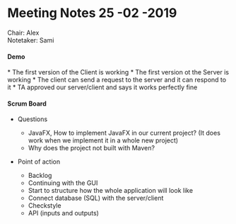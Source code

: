<h1>Meeting Notes 25 -02 -2019</h1>

Chair: Alex
<br>Notetaker: Sami</br>

<h4>Demo</h4>
* The first version of the Client is working
* The first version ot the Server is working
* The client can send a request to the server and it can respond to it
* TA approved our server/client and says it works perfectly fine

<h4>Scrum Board</h4>

* Questions
    - JavaFX, How to implement JavaFX in our current project? (It does work when we implement it in a whole new project)
    - Why does the project not built with Maven?

* Point of action
    - Backlog
    - Continuing with the GUI
    - Start to structure how the whole application will look like
    - Connect database (SQL) with the server/client
    - Checkstyle
    - API (inputs and outputs)